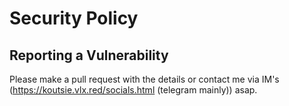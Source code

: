 # Security Policy

## Reporting a Vulnerability
Please make a pull request with the details or contact me via IM's (https://koutsie.vlx.red/socials.html (telegram mainly)) asap.

